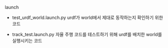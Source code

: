 launch
- test_urdf_world.launch.py
urdf가 world에서 제대로 동작하는지 확인하기 위한 코드

- track_test.launch.py
자율 주행 코드를 테스트하기 위해 urdf를 배치한 world를 실행시키는 코드